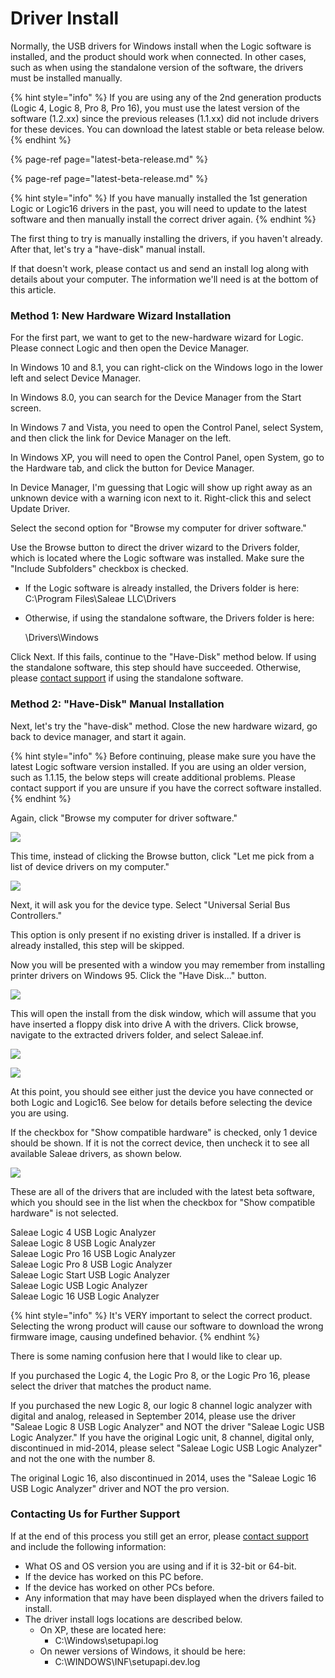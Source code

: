 # Driver Install

Normally, the USB drivers for Windows install when the Logic software is installed, and the product should work when connected. In other cases, such as when using the standalone version of the software, the drivers must be installed manually.

{% hint style="info" %}
If you are using any of the 2nd generation products \(Logic 4, Logic 8, Pro 8, Pro 16\), you must use the latest version of the software \(1.2.xx\) since the previous releases \(1.1.xx\) did not include drivers for these devices. You can download the latest stable or beta release below.
{% endhint %}

{% page-ref page="latest-beta-release.md" %}

{% page-ref page="latest-beta-release.md" %}

{% hint style="info" %}
If you have manually installed the 1st generation Logic or Logic16 drivers in the past, you will need to update to the latest software and then manually install the correct driver again.
{% endhint %}

The first thing to try is manually installing the drivers, if you haven't already. After that, let's try a "have-disk" manual install.

If that doesn't work, please contact us and send an install log along with details about your computer. The information we'll need is at the bottom of this article.

### Method 1: New Hardware Wizard Installation

For the first part, we want to get to the new-hardware wizard for Logic. Please connect Logic and then open the Device Manager.

In Windows 10 and 8.1, you can right-click on the Windows logo in the lower left and select Device Manager.

In Windows 8.0, you can search for the Device Manager from the Start screen.

In Windows 7 and Vista, you need to open the Control Panel, select System, and then click the link for Device Manager on the left.

In Windows XP, you will need to open the Control Panel, open System, go to the Hardware tab, and click the button for Device Manager.

In Device Manager, I'm guessing that Logic will show up right away as an unknown device with a warning icon next to it. Right-click this and select Update Driver.

Select the second option for "Browse my computer for driver software."

Use the Browse button to direct the driver wizard to the Drivers folder, which is located where the Logic software was installed. Make sure the "Include Subfolders" checkbox is checked.

* If the Logic software is already installed, the Drivers folder is here: C:\Program Files\Saleae LLC\Drivers
* Otherwise, if using the standalone software, the Drivers folder is here:

  \Drivers\Windows

Click Next. If this fails, continue to the "Have-Disk" method below. If using the standalone software, this step should have succeeded. Otherwise, please [contact support](https://contact.saleae.com/hc/en-us/requests/new) if using the standalone software.

### Method 2: "Have-Disk" Manual Installation

Next, let's try the "have-disk" method. Close the new hardware wizard, go back to device manager, and start it again.

{% hint style="info" %}
Before continuing, please make sure you have the latest Logic software version installed. If you are using an older version, such as 1.1.15, the below steps will create additional problems. Please contact support if you are unsure if you have the correct software installed.
{% endhint %}

Again, click "Browse my computer for driver software."

![](https://trello-attachments.s3.amazonaws.com/57215d889e8ae939fe4a2834/631x469/da3cba938586d18eb312830d414a2019/page_1.PNG)

This time, instead of clicking the Browse button, click "Let me pick from a list of device drivers on my computer."

![](https://trello-attachments.s3.amazonaws.com/57215d889e8ae939fe4a2834/630x469/8d291c47af4d57a5d080501b24ed0523/page_2.PNG)

Next, it will ask you for the device type. Select "Universal Serial Bus Controllers."

This option is only present if no existing driver is installed. If a driver is already installed, this step will be skipped.

Now you will be presented with a window you may remember from installing printer drivers on Windows 95. Click the "Have Disk..." button.

![](https://trello-attachments.s3.amazonaws.com/57215d889e8ae939fe4a2834/630x470/88234f6fb7d365deebc9cf6b5d4a4eef/page_3.PNG)

This will open the install from the disk window, which will assume that you have inserted a floppy disk into drive A with the drivers. Click browse, navigate to the extracted drivers folder, and select Saleae.inf.

![](https://trello-attachments.s3.amazonaws.com/57215d889e8ae939fe4a2834/440x239/4b72f41b11b7fba1f873df28df6261da/page_4.PNG)

![](https://trello-attachments.s3.amazonaws.com/57215d889e8ae939fe4a2834/573x427/9c75de05f81dd754af3f2fe7611ee123/page_5.PNG)

At this point, you should see either just the device you have connected or both Logic and Logic16. See below for details before selecting the device you are using.

If the checkbox for "Show compatible hardware" is checked, only 1 device should be shown. If it is not the correct device, then uncheck it to see all available Saleae drivers, as shown below.

![](https://trello-attachments.s3.amazonaws.com/57215d889e8ae939fe4a2834/629x468/cb7a842f13a54506e4b070799e692e85/page_6.PNG)

These are all of the drivers that are included with the latest beta software, which you should see in the list when the checkbox for "Show compatible hardware" is not selected.

Saleae Logic 4 USB Logic Analyzer  
Saleae Logic 8 USB Logic Analyzer  
Saleae Logic Pro 16 USB Logic Analyzer  
Saleae Logic Pro 8 USB Logic Analyzer  
Saleae Logic Start USB Logic Analyzer  
Saleae Logic USB Logic Analyzer  
Saleae Logic 16 USB Logic Analyzer

{% hint style="info" %}
It's VERY important to select the correct product. Selecting the wrong product will cause our software to download the wrong firmware image, causing undefined behavior.
{% endhint %}

There is some naming confusion here that I would like to clear up.

If you purchased the Logic 4, the Logic Pro 8, or the Logic Pro 16, please select the driver that matches the product name.

If you purchased the new Logic 8, our logic 8 channel logic analyzer with digital and analog, released in September 2014, please use the driver "Saleae Logic 8 USB Logic Analyzer" and NOT the driver "Saleae Logic USB Logic Analyzer." If you have the original Logic unit, 8 channel, digital only, discontinued in mid-2014, please select "Saleae Logic USB Logic Analyzer" and not the one with the number 8.

The original Logic 16, also discontinued in 2014, uses the "Saleae Logic 16 USB Logic Analyzer" driver and NOT the pro version.

### Contacting Us for Further Support

If at the end of this process you still get an error, please [contact support](https://contact.saleae.com/hc/en-us/requests/new) and include the following information:

* What OS and OS version you are using and if it is 32-bit or 64-bit.
* If the device has worked on this PC before.
* If the device has worked on other PCs before.
* Any information that may have been displayed when the drivers failed to install.
* The driver install logs locations are described below.
  * On XP, these are located here: 
    * C:\Windows\setupapi.log
  * On newer versions of Windows, it should be here: 
    * C:\WINDOWS\INF\setupapi.dev.log



